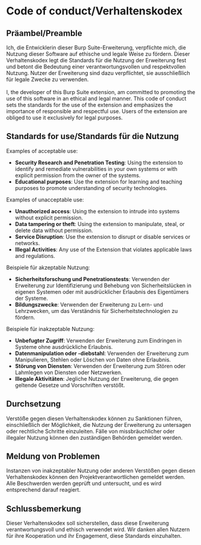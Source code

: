 # Code of conduct/Verhaltenskodex

## Präambel/Preamble

Ich, die Entwicklerin dieser Burp Suite-Erweiterung, verpflichte mich, die Nutzung dieser Software auf ethische und legale Weise zu fördern. Dieser Verhaltenskodex legt die Standards für die Nutzung der Erweiterung fest und betont die Bedeutung einer verantwortungsvollen und respektvollen Nutzung. Nutzer der Erweiterung sind dazu verpflichtet, sie ausschließlich für legale Zwecke zu verwenden.<br><br>
I, the developer of this Burp Suite extension, am committed to promoting the use of this software in an ethical and legal manner. This code of conduct sets the standards for the use of the extension and emphasizes the importance of responsible and respectful use. Users of the extension are obliged to use it exclusively for legal purposes.

## Standards for use/Standards für die Nutzung

Examples of acceptable use:

- **Security Research and Penetration Testing**: Using the extension to identify and remediate vulnerabilities in your own systems or with explicit permission from the owner of the systems.
- **Educational purposes**: Use the extension for learning and teaching purposes to promote understanding of security technologies.

Examples of unacceptable use:

- **Unauthorized access**: Using the extension to intrude into systems without explicit permission.
- **Data tampering or theft**: Using the extension to manipulate, steal, or delete data without permission.
- **Service Disruption**: Use the extension to disrupt or disable services or networks.
- **Illegal Activities**: Any use of the Extension that violates applicable laws and regulations.

Beispiele für akzeptable Nutzung:

- **Sicherheitsforschung und Penetrationstests**: Verwenden der Erweiterung zur Identifizierung und Behebung von Sicherheitslücken in eigenen Systemen oder mit ausdrücklicher Erlaubnis des Eigentümers der Systeme.
- **Bildungszwecke**: Verwenden der Erweiterung zu Lern- und Lehrzwecken, um das Verständnis für Sicherheitstechnologien zu fördern.

Beispiele für inakzeptable Nutzung:

- **Unbefugter Zugriff**: Verwenden der Erweiterung zum Eindringen in Systeme ohne ausdrückliche Erlaubnis.
- **Datenmanipulation oder -diebstahl**: Verwenden der Erweiterung zum Manipulieren, Stehlen oder Löschen von Daten ohne Erlaubnis.
- **Störung von Diensten**: Verwenden der Erweiterung zum Stören oder Lahmlegen von Diensten oder Netzwerken.
- **Illegale Aktivitäten**: Jegliche Nutzung der Erweiterung, die gegen geltende Gesetze und Vorschriften verstößt.

## Durchsetzung

Verstöße gegen diesen Verhaltenskodex können zu Sanktionen führen, einschließlich der Möglichkeit, die Nutzung der Erweiterung zu untersagen oder rechtliche Schritte einzuleiten. Fälle von missbräuchlicher oder illegaler Nutzung können den zuständigen Behörden gemeldet werden.

## Meldung von Problemen

Instanzen von inakzeptabler Nutzung oder anderen Verstößen gegen diesen Verhaltenskodex können den Projektverantwortlichen gemeldet werden. Alle Beschwerden werden geprüft und untersucht, und es wird entsprechend darauf reagiert.

## Schlussbemerkung

Dieser Verhaltenskodex soll sicherstellen, dass diese Erweiterung verantwortungsvoll und ethisch verwendet wird. Wir danken allen Nutzern für ihre Kooperation und ihr Engagement, diese Standards einzuhalten.
